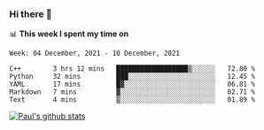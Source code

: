 ### Hi there 👋

📊 **This week I spent my time on**
<!--START_SECTION:waka-->
```text
Week: 04 December, 2021 - 10 December, 2021

C++        3 hrs 12 mins   ██████████████████▒░░░░░░   72.80 % 
Python     32 mins         ███░░░░░░░░░░░░░░░░░░░░░░   12.45 % 
YAML       17 mins         █▓░░░░░░░░░░░░░░░░░░░░░░░   06.81 % 
Markdown   7 mins          ▓░░░░░░░░░░░░░░░░░░░░░░░░   02.71 % 
Text       4 mins          ▒░░░░░░░░░░░░░░░░░░░░░░░░   01.89 % 
```
<!--END_SECTION:waka-->


[![Paul's github stats](https://github-readme-stats.vercel.app/api?username=mickeyouyou&theme=dracula&show_icons=true)](https://github.com/anuraghazra/github-readme-stats)
